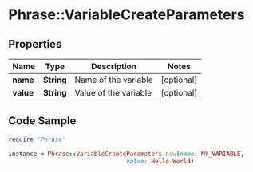 # Phrase::VariableCreateParameters

## Properties

Name | Type | Description | Notes
------------ | ------------- | ------------- | -------------
**name** | **String** | Name of the variable | [optional] 
**value** | **String** | Value of the variable | [optional] 

## Code Sample

```ruby
require 'Phrase'

instance = Phrase::VariableCreateParameters.new(name: MY_VARIABLE,
                                 value: Hello World)
```


